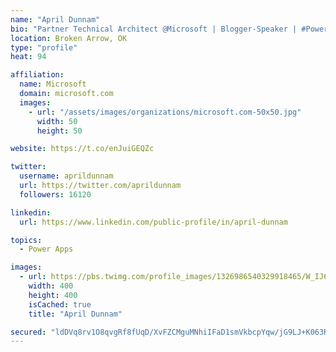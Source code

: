 ```yaml
---
name: "April Dunnam"
bio: "Partner Technical Architect @Microsoft | Blogger-Speaker | #PowerApps, #PowerAutomate, #Office365, #SharePoint | #WIT | #Karaoke Queen"
location: Broken Arrow, OK
type: "profile"
heat: 94

affiliation:
  name: Microsoft
  domain: microsoft.com
  images:
    - url: "/assets/images/organizations/microsoft.com-50x50.jpg"
      width: 50
      height: 50

website: https://t.co/enJuiGEQZc

twitter:
  username: aprildunnam
  url: https://twitter.com/aprildunnam
  followers: 16120

linkedin:
  url: https://www.linkedin.com/public-profile/in/april-dunnam

topics:
  - Power Apps

images:
  - url: https://pbs.twimg.com/profile_images/1326986540329918465/W_IJ6Ih2_400x400.jpg
    width: 400
    height: 400
    isCached: true
    title: "April Dunnam"

secured: "ldDVq8rv1O8qvgRf8fUqD/XvFZCMguMNhiIFaD1smVkbcpYqw/jG9LJ+K063RIbfFdFvkflDdoWPygok3eP1nPLZOJBqhSbyUTCGUfNFvzA0RY6uMJB7dEHLdPDBHtXaWxhXgCO/5roLnkzbZA5q1B7nKg5fHx07mUCQg+IkFG4EZFLp7bl6L5wA0KeRWtZlzeGC7xfKTYq4xsFeT9jAI4FeG3+0sKdpWSbIb6qFOncXK8yVHUmjezD4xQyAzV+NC8fUOH93QiOH+5xW3LEGWIV8l3/CuAtmY5X6/pmWLwzTmNuXVdSpySkI5W9hiItD4fh7o3L2iKSYk3ZL0yEI3xcu6pmrUHP+Dwd7EglRX4I7iufFCknxhCwc3ZUsQZan5y2Ke7bQzgy0caREHpi9KYUKMjEfQbNWZGhapsWHI7g=;+K2UU7tKWEo6/fgO62LDJA=="
---
```


